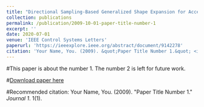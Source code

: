 ```yaml
---
title: "Directional Sampling-Based Generalized Shape Expansion for Accelerated Motion Planning in 2-D Obstacle-Cluttered Environments"
collection: publications
permalink: /publication/2009-10-01-paper-title-number-1
excerpt: ''
date: 2020-07-01
venue: 'IEEE Control Systems Letters'
paperurl: 'https://ieeexplore.ieee.org/abstract/document/9142278'
citation: 'Your Name, You. (2009). &quot;Paper Title Number 1.&quot; <i>Journal 1</i>. 1(1).'
---
```

#This paper is about the number 1. The number 2 is left for future work.

#[Download paper here](http://academicpages.github.io/files/paper1.pdf)

#Recommended citation: Your Name, You. (2009). "Paper Title Number 1." <i>Journal 1</i>. 1(1).
